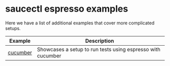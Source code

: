 # saucectl espresso examples

Here we have a list of additional examples that cover more complicated setups.

| Example | Description |
| ------- | ----------- |
| [cucumber](cucumber) | Showcases a setup to run tests using espresso with cucumber |